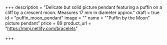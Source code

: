 +++
description = "Delicate but solid picture pendant featuring a puffin on a cliff by a crescent moon. Measures 17 mm in diameter approx."
draft = true
id = "puffin_moon_pendant"
image = ""
name = "\"Puffin by the Moon\" picture pendant"
price = 89
product_url = "https://mmj.netlify.com/bracelets"

+++
